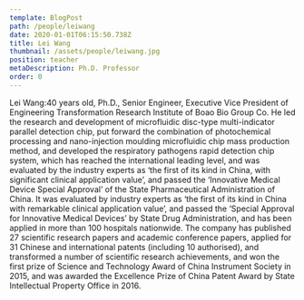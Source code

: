 ```yaml
---
template: BlogPost
path: /people/leiwang
date: 2020-01-01T06:15:50.738Z
title: Lei Wang
thumbnail: /assets/people/leiwang.jpg
position: teacher
metaDescription: Ph.D. Professor
order: 0
---
```


Lei Wang:40 years old, Ph.D., Senior Engineer, Executive Vice President of Engineering Transformation Research Institute of Boao Bio Group Co. He led the research and development of microfluidic disc-type multi-indicator parallel detection chip, put forward the combination of photochemical processing and nano-injection moulding microfluidic chip mass production method, and developed the respiratory pathogens rapid detection chip system, which has reached the international leading level, and was evaluated by the industry experts as ‘the first of its kind in China, with significant clinical application value’, and passed the ‘Innovative Medical Device Special Approval’ of the State Pharmaceutical Administration of China. It was evaluated by industry experts as ‘the first of its kind in China with remarkable clinical application value’, and passed the ‘Special Approval for Innovative Medical Devices’ by State Drug Administration, and has been applied in more than 100 hospitals nationwide. The company has published 27 scientific research papers and academic conference papers, applied for 31 Chinese and international patents (including 10 authorised), and transformed a number of scientific research achievements, and won the first prize of Science and Technology Award of China Instrument Society in 2015, and was awarded the Excellence Prize of China Patent Award by State Intellectual Property Office in 2016.



